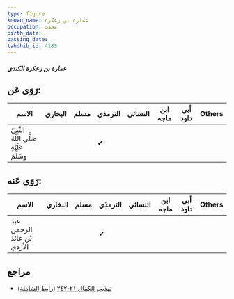```yaml
---
type: figure
known_name: عمارة بن زعكرة
occupation: محدث
birth_date:
passing_date:
tahdhib_id: 4185
---
```

##### عمارة بن زعكرة الكندي

## رَوَى عَن:
| الاسم                                      | البخاري | مسلم | الترمذي | النسائي | ابن ماجه | أبي داود | Others |
| ------------------------------------------ | ------- | ---- | ------- | ------- | -------- | -------- | ------ |
| النَّبِيّ صَلَّى اللَّهُ عَلَيْهِ وسَلَّمَ |         |      | ✔       |         |          |          |        |
## رَوَى عَنه:
| الاسم                      | البخاري | مسلم | الترمذي | النسائي | ابن ماجه | أبي داود | Others |
| -------------------------- | ------- | ---- | ------- | ------- | -------- | -------- | ------ |
| عبد الرحمن بْن عائذ الأزدي |         |      | ✔       |         |          |          |        |
## مراجع
- [تهذيب الكمال ٢١-٢٤٧](obsidian://open?vault=Tahdhib-al-Kamal&file=Figures/٤١٨٥-عمارة%20بن%20زعكرة%20الكندي) ([رابط الشاملة](https://shamela.ws/book/3722/10894))